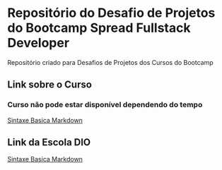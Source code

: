 # Repositório do Desafio de Projetos do Bootcamp Spread Fullstack Developer
Repositório criado para Desafios de Projetos dos Cursos do Bootcamp


## Link sobre o Curso 
### Curso não pode estar disponível dependendo do tempo
[Sintaxe Basica Markdown](https://web.dio.me/track/spread-fullstack-developer)


## Link da Escola DIO
[Sintaxe Basica Markdown](https://web.dio.me/browse)

